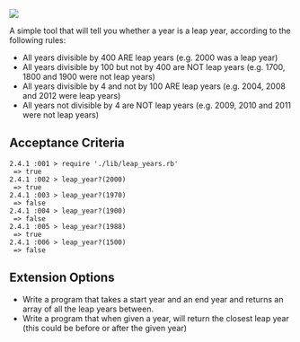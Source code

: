 ![](https://placehold.it/950x200/374c53/FFFFFF/?text=Leap+Year)

A simple tool that will tell you whether a year is a leap year, according to the following rules:

- All years divisible by 400 ARE leap years (e.g. 2000 was a leap year)
- All years divisible by 100 but not by 400 are NOT leap years (e.g. 1700, 1800 and 1900 were not leap years)
- All years divisible by 4 and not by 100 ARE leap years (e.g. 2004, 2008 and 2012 were leap years)
- All years not divisible by 4 are NOT leap years (e.g. 2009, 2010 and 2011 were not leap years)

## Acceptance Criteria

```
2.4.1 :001 > require './lib/leap_years.rb'
 => true
2.4.1 :002 > leap_year?(2000)
 => true
2.4.1 :003 > leap_year?(1970)
 => false
2.4.1 :004 > leap_year?(1900)
 => false
2.4.1 :005 > leap_year?(1988)
 => true
2.4.1 :006 > leap_year?(1500)
 => false
```

## Extension Options

- Write a program that takes a start year and an end year and returns an array of all the leap years between.
- Write a program that when given a year, will return the closest leap year (this could be before or after the given year)
